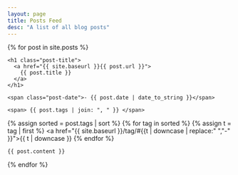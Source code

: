```yaml
---
layout: page
title: Posts Feed
desc: "A list of all blog posts"
---
```




<div class="posts">

  {% for post in site.posts  %}

  <div class="post">

    <h1 class="post-title">
      <a href="{{ site.baseurl }}{{ post.url }}">
        {{ post.title }}
      </a>
    </h1>

    <span class="post-date">- {{ post.date | date_to_string }}</span>

    <span> {{ post.tags | join: ", " }} </span>

{% assign sorted = post.tags | sort %}
{% for tag in sorted %}
  {% assign t = tag | first %}
  <a href="{{ site.baseurl }}/tag/#{{t | downcase | replace:" ","-" }}">{{ t | downcase }}</a>
{% endfor %}

    {{ post.content }}
  
  </div>
  {% endfor %}
</div>
